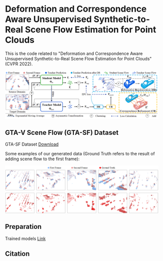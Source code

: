 # Deformation and Correspondence Aware Unsupervised Synthetic-to-Real Scene Flow Estimation for Point Clouds
This is the code related to "Deformation and Correspondence Aware Unsupervised Synthetic-to-Real Scene Flow Estimation for Point Clouds" (CVPR 2022).
<p align='center'>
  <img src='network.png' width="1000px">
</p>


## GTA-V Scene Flow (GTA-SF) Dataset
GTA-SF Dataset [Download](https://1drv.ms/u/s!Ap1U6ygZ8oBwhCJgydLCFJpfZyFD?e=6G4ngc)

Some examples of our generated data (Ground Truth refers to the result of adding scene flow to the first frame):
<p align='center'>
  <img src='GTA-SF.png' width="1000px">
</p>

## Preparation



Trained models [Link](https://1drv.ms/u/s!Ap1U6ygZ8oBwhBSpZjaMHM4CbrJM?e=Jw5khg)


## Citation
